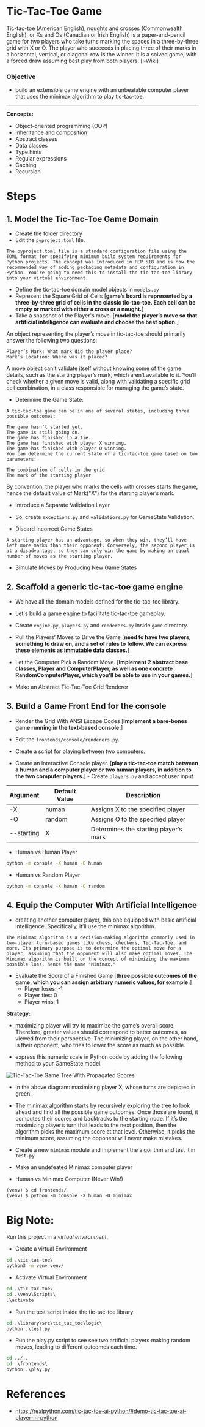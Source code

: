 # Tic-Tac-Toe Game
Tic-tac-toe (American English), noughts and crosses (Commonwealth English), or Xs and Os (Canadian or Irish English) is a paper-and-pencil game for two players who take turns marking the spaces in a three-by-three grid with X or O. The player who succeeds in placing three of their marks in a horizontal, vertical, or diagonal row is the winner. It is a solved game, with a forced draw assuming best play from both players. [~Wiki]

### Objective
- build an extensible game engine with an unbeatable computer player that uses the minimax algorithm to play tic-tac-toe. 

---
**Concepts:**
- Object-oriented programming (OOP)
- Inheritance and composition
- Abstract classes
- Data classes
- Type hints
- Regular expressions
- Caching
- Recursion

# Steps
## 1. Model the Tic-Tac-Toe Game Domain
- Create the folder directory
- Edit the `pyproject.toml` file.
```
The pyproject.toml file is a standard configuration file using the TOML format for specifying minimum build system requirements for Python projects. The concept was introduced in PEP 518 and is now the recommended way of adding packaging metadata and configuration in Python. You’re going to need this to install the tic-tac-toe library into your virtual environment.
```
- Define the tic-tac-toe domain model objects in `models.py`
- Represent the Square Grid of Cells [**game’s board is represented by a three-by-three grid of cells in the classic tic-tac-toe. Each cell can be empty or marked with either a cross or a naught.**]
- Take a snapshot of the Player's move. [**model the player’s move so that artificial intelligence can evaluate and choose the best option.**]

An object representing the player’s move in tic-tac-toe should primarily answer the following two questions:
```
Player’s Mark: What mark did the player place?
Mark’s Location: Where was it placed?
```

A move object can’t validate itself without knowing some of the game details, such as the starting player’s mark, which aren’t available to it. You’ll check whether a given move is valid, along with validating a specific grid cell combination, in a class responsible for managing the game’s state.

- Determine the Game State:

```
A tic-tac-toe game can be in one of several states, including three possible outcomes:

The game hasn’t started yet.
The game is still going on.
The game has finished in a tie.
The game has finished with player X winning.
The game has finished with player O winning.
You can determine the current state of a tic-tac-toe game based on two parameters:

The combination of cells in the grid
The mark of the starting player
```

By convention, the player who marks the cells with crosses starts the game, hence the default value of Mark("X") for the starting player’s mark. 

- Introduce a Separate Validation Layer
- So, create `exceptions.py` and `validatiors.py` for GameState Validation.

- Discard Incorrect Game States

```
A starting player has an advantage, so when they win, they’ll have left more marks than their opponent. Conversely, the second player is at a disadvantage, so they can only win the game by making an equal number of moves as the starting player.
```

- Simulate Moves by Producing New Game States

## 2. Scaffold a generic tic-tac-toe game engine

- We have all the domain models defined for the tic-tac-toe library.
- Let's build a game engine to facilitate tic-tac-toe gameplay.
- Create `engine.py`, `players.py` and `renderers.py` inside `game` directory.

- Pull the Players’ Moves to Drive the Game [**need to have two players, something to draw on, and a set of rules to follow. We can express these elements as immutable data classes.**]

- Let the Computer Pick a Random Move. [**Implement 2 abstract base classes, Player and ComputerPlayer, as well as one concrete RandomComputerPlayer, which you’ll be able to use in your games.**]

- Make an Abstract Tic-Tac-Toe Grid Renderer

## 3. Build a Game Front End for the console

- Render the Grid With ANSI Escape Codes [**Implement a bare-bones game running in the text-based console.**]
- Edit the `frontends/console/renderers.py`.

- Create a script for playing between two computers.

- Create an Interactive Console player. [**play a tic-tac-toe match between a human and a computer player or two human players, in addition to the two computer players.**] - Create `players.py` and accept user input.

| Argument	| Default Value | Description |
| ----- | ----- | ----- |
|-X	| human	| Assigns X to the specified player |
|-O	| random	| Assigns O to the specified player |
|--starting	| X	|Determines the starting player’s mark |

- Human vs Human Player
```cmd
python -m console -X human -O human
```

- Human vs Random Player
```cmd
python -m console -X human -O random
```

## 4. Equip the Computer With Artificial Intelligence

- creating another computer player, this one equipped with basic artificial intelligence. Specifically, it’ll use the minimax algorithm.

```
The Minimax algorithm is a decision-making algorithm commonly used in two-player turn-based games like chess, checkers, Tic-Tac-Toe, and more. Its primary purpose is to determine the optimal move for a player, assuming that the opponent will also make optimal moves. The Minimax algorithm is built on the concept of minimizing the maximum possible loss, hence the name "Minimax."
```

- Evaluate the Score of a Finished Game [**three possible outcomes of the game, which you can assign arbitrary numeric values, for example:**]
    - Player loses: -1
    - Player ties: 0
    - Player wins: 1

**Strategy:**
- maximizing player will try to maximize the game’s overall score. Therefore, greater values should correspond to better outcomes, as viewed from their perspective. The minimizing player, on the other hand, is their opponent, who tries to lower the score as much as possible.

- express this numeric scale in Python code by adding the following method to your GameState model.

![Tic-Tac-Toe Game Tree With Propagated Scores](game_tree.webp)

- In the above diagram: maximizing player X, whose turns are depicted in green.

- The minimax algorithm starts by recursively exploring the tree to look ahead and find all the possible game outcomes. Once those are found, it computes their scores and backtracks to the starting node. If it’s the maximizing player’s turn that leads to the next position, then the algorithm picks the maximum score at that level. Otherwise, it picks the minimum score, assuming the opponent will never make mistakes.

- Create a new `minimax` module and implement the algorithm and test it in `test.py`

- Make an undefeated Minimax computer player

- Human vs Minimax Computer (Never Win!)
```
(venv) $ cd frontends/
(venv) $ python -m console -X human -O minimax
```

# **Big Note:**
Run this project in a *virtual environment*.
- Create a virtual Environment
```cmd
cd .\tic-tac-toe\ 
python3 -m venv venv/
```
- Activate Virtual Environment
```cmd
cd .\tic-tac-toe\ 
cd .\venv\Scripts\
.\activate     
```
- Run the test script inside the tic-tac-toe library
```cmd   
cd .\library\src\tic_tac_toe\logic\
python .\test.py
```
- Run the play.py script to see see two artificial players making random moves, leading to different outcomes each time.
```cmd
cd ../..     
cd .\frontends\  
python .\play.py
```


# References
- https://realpython.com/tic-tac-toe-ai-python/#demo-tic-tac-toe-ai-player-in-python
